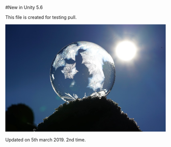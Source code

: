 #New in Unity 5.6

This file is created for testing pull.

![abc](DevImages/test6.jpg)

Updated on  5th march 2019.
2nd time.
